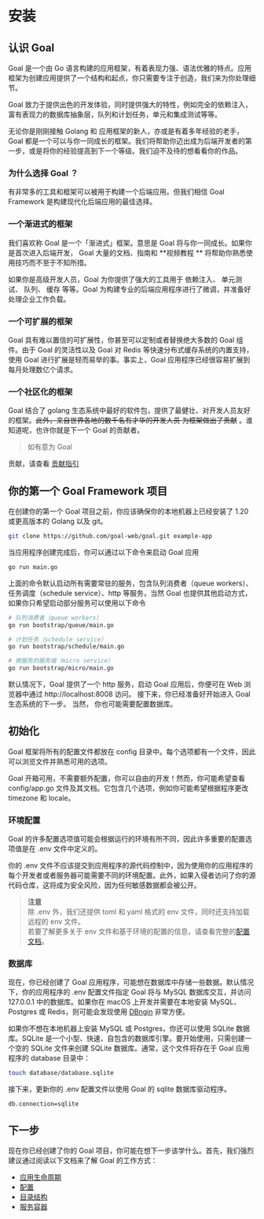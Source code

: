 # 安装

## 认识 Goal

Goal 是一个由 Go 语言构建的应用框架，有着表现力强、语法优雅的特点。应用框架为创建应用提供了一个结构和起点，你只需要专注于创造，我们来为你处理细节。

Goal 致力于提供出色的开发体验，同时提供强大的特性，例如完全的依赖注入，富有表现力的数据库抽象层，队列和计划任务，单元和集成测试等等。

无论你是刚刚接触 Golang 和 应用框架的新人，亦或是有着多年经验的老手， Goal
都是一个可以与你一同成长的框架。我们将帮助你迈出成为后端开发者的第一步，或是将你的经验提高到下一个等级。我们迫不及待的想看看你的作品。

### 为什么选择 Goal ？

有非常多的工具和框架可以被用于构建一个后端应用。但我们相信 Goal Framework 是构建现代化后端应用的最佳选择。

### 一个渐进式的框架

我们喜欢称 Goal 是一个「渐进式」框架。意思是 Goal 将与你一同成长。如果你是首次进入后端开发， Goal 大量的文档、指南和 **视频教程
** 将帮助你熟悉使用技巧而不至于不知所措。

如果你是高级开发人员，Goal 为你提供了强大的工具用于 依赖注入、 单元测试、 队列、 缓存 等等。Goal
为构建专业的后端应用程序进行了微调，并准备好处理企业工作负载。

### 一个可扩展的框架

Goal 具有难以置信的可扩展性，你甚至可以定制或者替换绝大多数的 Goal 组件。由于 Goal 的灵活性以及 Goal 对 Redis
等快速分布式缓存系统的内置支持，使用 Goal 进行扩展是轻而易举的事。事实上，Goal 应用程序已经很容易扩展到每月处理数亿个请求。

### 一个社区化的框架

Goal 结合了 golang 生态系统中最好的软件包，提供了最健壮、对开发人员友好的框架。~~此外，来自世界各地的数千名有才华的开发人员
为框架做出了贡献~~ 。谁知道呢，也许你就是下一个 Goal 的贡献者。
> 如有意为 Goal
>
贡献，请查看 [贡献指引](https://github.com/goal-web/doc/blob/wiki/%E5%89%8D%E8%A8%80/%E8%B4%A1%E7%8C%AE%E6%8C%87%E5%BC%95.md)

## 你的第一个 Goal Framework 项目

在创建你的第一个 Goal 项目之前，你应该确保你的本地机器上已经安装了 1.20 或更高版本的 Golang 以及 git。

```bash
git clone https://github.com/goal-web/goal.git example-app
```

当应用程序创建完成后，你可以通过以下命令来启动 Goal 应用

```bash
go run main.go
```

上面的命令默认启动所有需要常驻的服务，包含队列消费者（queue workers）、任务调度（schedule service）、http 等服务，当然 Goal
也提供其他启动方式，如果你只希望启动部分服务可以使用以下命令

```bash
# 队列消费者（queue workers）
go run bootstrap/queue/main.go

# 计划任务（schedule service）
go run bootstrap/schedule/main.go

# 微服务的服务端（micro service）
go run bootstrap/micro/main.go
```

默认情况下，Goal 提供了一个 http 服务，启动 Goal 应用后，你便可在 Web 浏览器中通过 http://localhost:8008 访问。
接下来，你已经准备好开始进入 Goal 生态系统的下一步。 当然， 你也可能需要配置数据库。

[//]: # (## Goal && Docker TODO 完善 docker-compose.yml)

## 初始化

Goal 框架将所有的配置文件都放在 config 目录中。每个选项都有一个文件，因此可以浏览文件并熟悉可用的选项。

Goal 开箱可用，不需要额外配置，你可以自由的开发！然而，你可能希望查看 config/app.go 文件及其文档。它包含几个选项，例如你可能希望根据程序更改
timezone 和 locale。

### 环境配置

Goal 的许多配置选项值可能会根据运行的环境有所不同，因此许多重要的配置选项值是在 .env 文件中定义的。

你的 .env 文件不应该提交到应用程序的源代码控制中，因为使用你的应用程序的每个开发者或者服务器可能需要不同的环境配置。此外，如果入侵者访问了你的源代码仓库，这将成为安全风险，因为任何敏感数据都会被公开。

> **注意**  
> 除 .env 外，我们还提供 toml 和 yaml 格式的 env 文件，同时还支持加载远程的 env 文件。  
> 若要了解更多关于 env
> 文件和基于环境的配置的信息，请查看完整的[配置文档](https://github.com/goal-web/doc/blob/wiki/%E5%85%A5%E9%97%A8%E6%8C%87%E5%8D%97/%E9%85%8D%E7%BD%AE%E4%BF%A1%E6%81%AF.md)。

### 数据库

现在，你已经创建了 Goal 应用程序，可能想在数据库中存储一些数据。默认情况下，你的应用程序的 .env 配置文件指定 Goal 将与 MySQL
数据库交互，并访问 127.0.0.1 中的数据库。如果你在 macOS 上开发并需要在本地安装 MySQL、Postgres 或
Redis，则可能会发现使用 [DBngin](https://dbngin.com/) 非常方便。

如果你不想在本地机器上安装 MySQL 或 Postgres，你还可以使用 SQLite 数据库。SQLite 是一个小型、快速、自包含的数据库引擎。要开始使用，只需创建一个空的
SQLite 文件来创建 SQLite 数据库。通常，这个文件将存在于 Goal 应用程序的 database 目录中：

```bash
touch database/database.sqlite
```

接下来，更新你的 .env 配置文件以使用 Goal 的 sqlite 数据库驱动程序。

```dotenv
db.connection=sqlite
```

## 下一步
现在你已经创建了你的 Goal 项目，你可能在想下一步该学什么。首先，我们强烈建议通过阅读以下文档来了解 Goal 的工作方式：

* [应用生命周期](https://github.com/goal-web/doc/blob/wiki/%E6%A0%B8%E5%BF%83%E6%9E%B6%E6%9E%84/%E5%BA%94%E7%94%A8%E5%91%A8%E6%9C%9F.md)
* [配置](https://github.com/goal-web/doc/blob/wiki/%E5%85%A5%E9%97%A8%E6%8C%87%E5%8D%97/%E9%85%8D%E7%BD%AE%E4%BF%A1%E6%81%AF.md)
* [目录结构](https://github.com/goal-web/doc/blob/wiki/%E5%85%A5%E9%97%A8%E6%8C%87%E5%8D%97/%E7%9B%AE%E5%BD%95%E7%BB%93%E6%9E%84.md)
* [服务容器](https://github.com/goal-web/doc/blob/wiki/%E6%A0%B8%E5%BF%83%E6%9E%B6%E6%9E%84/%E6%9C%8D%E5%8A%A1%E5%AE%B9%E5%99%A8.md)

